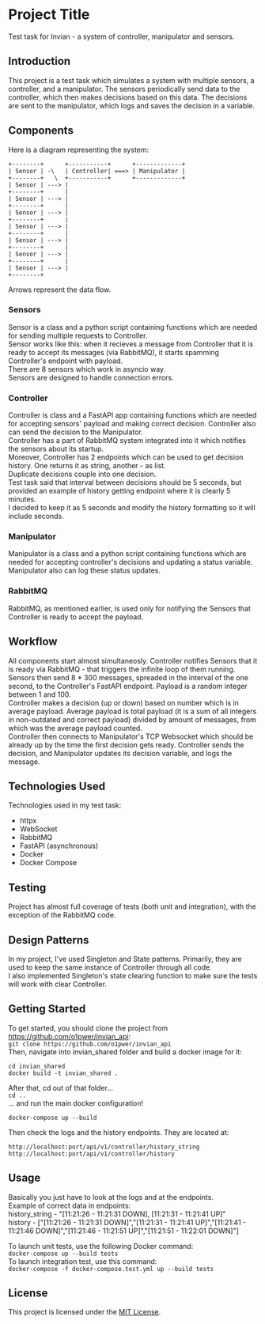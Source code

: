 # Project Title

Test task for Invian - a system of controller, manipulator and sensors.

## Introduction

This project is a test task which simulates a system with multiple sensors, a controller, and a manipulator. The sensors periodically send data to the controller, which then makes decisions based on this data. The decisions are sent to the manipulator, which logs and saves the decision in a variable.

## Components 

Here is a diagram representing the system:  
```
+--------+      +-----------+      +-------------+  
| Sensor | -\   | Controller| ===> | Manipulator |  
+--------+   \  +-----------+      +-------------+  
| Sensor | ---> |  
+--------+      |  
| Sensor | ---> |  
+--------+      |  
| Sensor | ---> |  
+--------+      |  
| Sensor | ---> |  
+--------+      |  
| Sensor | ---> |  
+--------+      |  
| Sensor | ---> |  
+--------+      |  
| Sensor | ---> |  
+--------+       
```
Arrows represent the data flow.

### Sensors 

Sensor is a class and a python script containing functions which are needed for sending multiple requests to Controller.  
Sensor works like this: when it recieves a message from Controller that it is ready to accept its messages (via RabbitMQ), it starts spamming Controller's endpoint with payload.  
There are 8 sensors which work in asyncio way.  
Sensors are designed to handle connection errors.  

### Controller 

Controller is class and a FastAPI app containing functions which are needed for accepting sensors' payload and making correct decision. Controller also can send the decision to the Manipulator.  
Controller has a part of RabbitMQ system integrated into it which notifies the sensors about its startup.  
Moreover, Controller has 2 endpoints which can be used to get decision history. One returns it as string, another - as list.  
Duplicate decisions couple into one decision.  
Test task said that interval between decisions should be 5 seconds, but provided an example of history getting endpoint where it is clearly 5 minutes.  
I decided to keep it as 5 seconds and modify the history formatting so it will include seconds.  

### Manipulator 

Manipulator is a class and a python script containing functions which are needed for accepting controller's decisions and updating a status variable. Manipulator also can log these status updates.

### RabbitMQ 

RabbitMQ, as mentioned earlier, is used only for notifying the Sensors that Controller is ready to accept the payload.

## Workflow 

All components start almost simultaneosly. Controller notifies Sensors that it is ready via RabbitMQ - that triggers the infinite loop of them running. Sensors then send 8 * 300 messages, spreaded in the interval of the one second, to the Controller's FastAPI endpoint. Payload is a random integer between 1 and 100.  
Controller makes a decision (up or down) based on number which is in average payload. Average payload is total payload (it is a sum of all integers in non-outdated and correct payload) divided by amount of messages, from which was the average payload counted.  
Controller then connects to Manipulator's TCP Websocket which should be already up by the time the first decision gets ready. Controller sends the decision, and Manipulator updates its decision variable, and logs the message.  


## Technologies Used 

Technologies used in my test task:

- httpx
- WebSocket
- RabbitMQ
- FastAPI (asynchronous)
- Docker
- Docker Compose

## Testing 

Project has almost full coverage of tests (both unit and integration), with the exception of the RabbitMQ code.  

## Design Patterns 

In my project, I've used Singleton and State patterns. Primarily, they are used to keep the same instance of Controller through all code.  
I also implemented Singleton's state clearing function to make sure the tests will work with clear Controller.  

## Getting Started

To get started, you should clone the project from https://github.com/o1pwer/invian_api:  
`git clone https://github.com/o1pwer/invian_api`  
Then, navigate into invian_shared folder and build a docker image for it:
```
cd invian_shared
docker build -t invian_shared .
```
After that, cd out of that folder...  
`cd .. `  
... and run the main docker configuration!
```
docker-compose up --build
```
Then check the logs and the history endpoints.
They are located at:
```
http://localhost:port/api/v1/controller/history_string
http://localhost:port/api/v1/controller/history
```
## Usage 

Basically you just have to look at the logs and at the endpoints.  
Example of correct data in endpoints:  
history_string - "[11:21:26 - 11:21:31 DOWN], [11:21:31 - 11:21:41 UP]"  
history - ["[11:21:26 - 11:21:31 DOWN]","[11:21:31 - 11:21:41 UP]","[11:21:41 - 11:21:46 DOWN]","[11:21:46 - 11:21:51 UP]","[11:21:51 - 11:22:01 DOWN]"]  

To launch unit tests, use the following Docker command:  
`docker-compose up --build tests`  
To launch integration test, use this command:  
`docker-compose -f docker-compose.test.yml up --build tests`


## License 

This project is licensed under the [MIT License](LICENSE).

